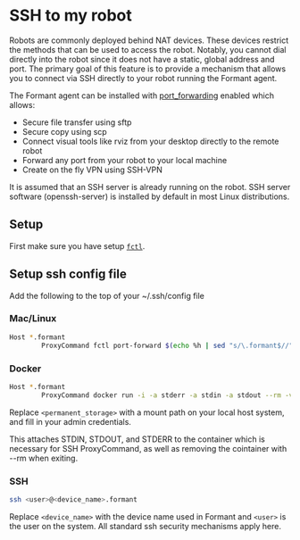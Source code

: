 # SSH to my robot

Robots are commonly deployed behind NAT devices. These devices restrict the methods that can be used to access the robot. Notably, you cannot dial directly into the robot since it does not have a static, global address and port. The primary goal of this feature is to provide a mechanism that allows you to connect via SSH directly to your robot running the Formant agent.

The Formant agent can be installed with [port_forwarding](./install-agent.md/#port-forwarding) enabled which allows:

-   Secure file transfer using sftp
-   Secure copy using scp
-   Connect visual tools like rviz from your desktop directly to the remote robot
-   Forward any port from your robot to your local machine
-   Create on the fly VPN using SSH-VPN

It is assumed that an SSH server is already running on the robot. SSH server software (openssh-server) is installed by default in most Linux distributions.

## Setup

First make sure you have setup [`fctl`](./fctl.md).

## Setup ssh config file

Add the following to the top of your ~/.ssh/config file

### Mac/Linux

```bash
Host *.formant
        ProxyCommand fctl port-forward $(echo %h | sed "s/\.formant$//") -r 127.0.0.1 -p %p
```

### Docker

```bash
Host *.formant
        ProxyCommand docker run -i -a stderr -a stdin -a stdout --rm -v <permanent_storage>:/root/.formant formant/fctl port-forward $(echo %h | sed "s/\.formant$//") -r 127.0.0.1 -p %p
```

Replace `<permanent_storage>` with a mount path on your local host system, and fill in your admin credentials.

This attaches STDIN, STDOUT, and STDERR to the container which is necessary for SSH ProxyCommand, as well as removing the cointainer with --rm when exiting.

### SSH

```bash
ssh <user>@<device_name>.formant
```

Replace `<device_name>` with the device name used in Formant and `<user>` is the user on the system. All standard ssh security mechanisms apply here.
